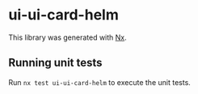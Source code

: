 # ui-ui-card-helm

This library was generated with [Nx](https://nx.dev).

## Running unit tests

Run `nx test ui-ui-card-helm` to execute the unit tests.
